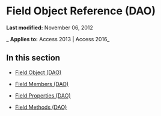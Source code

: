 
# Field Object Reference (DAO)

 **Last modified:** November 06, 2012

 _ **Applies to:** Access 2013 | Access 2016_

## In this section


- [Field Object (DAO)](47282ce2-9b49-ccf9-ad37-c4bb25cfd037.md)
    
- [Field Members (DAO)](4b6a587f-1fd0-37fb-db7d-75b587a8dc60.md)
    
- [Field Properties (DAO)](015f30e9-324c-46b1-8e19-e68954e66139.md)
    
- [Field Methods (DAO)](9d8a78f6-876c-43d6-a76d-03673eaecfdd.md)
    
